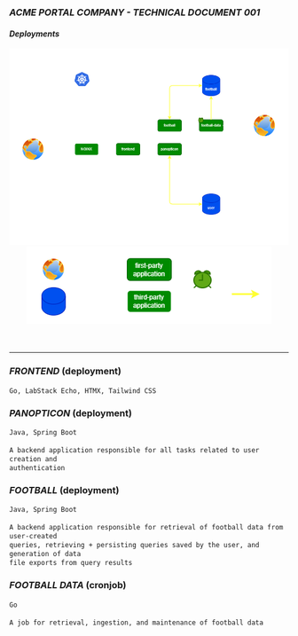 ### ***ACME PORTAL COMPANY - TECHNICAL DOCUMENT 001***

#### ***Deployments***

<div align="center">
    <img src="deployments.png"> 
    <img src="legend.png"> 
</div>
<br/>
<br/>


---

### ***FRONTEND*** (deployment)
```
Go, LabStack Echo, HTMX, Tailwind CSS
```
### ***PANOPTICON*** (deployment)
```
Java, Spring Boot

A backend application responsible for all tasks related to user creation and 
authentication
```
### ***FOOTBALL*** (deployment)
```
Java, Spring Boot

A backend application responsible for retrieval of football data from user-created 
queries, retrieving + persisting queries saved by the user, and generation of data
file exports from query results
```
### ***FOOTBALL DATA*** (cronjob)
```
Go

A job for retrieval, ingestion, and maintenance of football data 
```